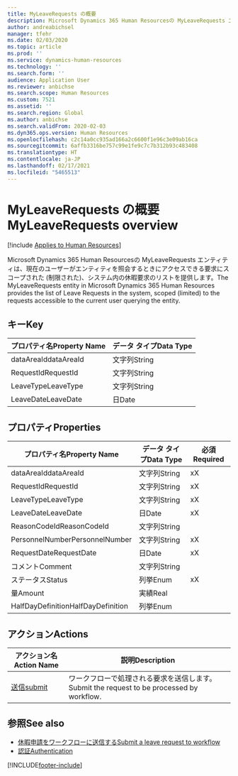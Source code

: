 ```yaml
---
title: MyLeaveRequests の概要
description: Microsoft Dynamics 365 Human Resourcesの MyLeaveRequests エンティティは、現在のユーザーがエンティティを照会するときにアクセスできる要求にスコープされた (制限された)、システム内の休暇要求のリストを提供します。
author: andreabichsel
manager: tfehr
ms.date: 02/03/2020
ms.topic: article
ms.prod: ''
ms.service: dynamics-human-resources
ms.technology: ''
ms.search.form: ''
audience: Application User
ms.reviewer: anbichse
ms.search.scope: Human Resources
ms.custom: 7521
ms.assetid: ''
ms.search.region: Global
ms.author: anbichse
ms.search.validFrom: 2020-02-03
ms.dyn365.ops.version: Human Resources
ms.openlocfilehash: c2c14a0cc935ad166a2c6600f1e96c3e09ab16ca
ms.sourcegitcommit: 6affb3316be757c99e1fe9c7c7b312b93c483408
ms.translationtype: HT
ms.contentlocale: ja-JP
ms.lasthandoff: 02/17/2021
ms.locfileid: "5465513"
---
```

# <a name="myleaverequests-overview"></a><span data-ttu-id="7b7c1-103">MyLeaveRequests の概要</span><span class="sxs-lookup"><span data-stu-id="7b7c1-103">MyLeaveRequests overview</span></span>

[!include [Applies to Human Resources](../includes/applies-to-hr.md)]

<span data-ttu-id="7b7c1-104">Microsoft Dynamics 365 Human Resourcesの MyLeaveRequests エンティティは、現在のユーザーがエンティティを照会するときにアクセスできる要求にスコープされた (制限された)、システム内の休暇要求のリストを提供します。</span><span class="sxs-lookup"><span data-stu-id="7b7c1-104">The MyLeaveRequests entity in Microsoft Dynamics 365 Human Resources provides the list of Leave Requests in the system, scoped (limited) to the requests accessible to the current user querying the entity.</span></span>

## <a name="key"></a><span data-ttu-id="7b7c1-105">キー</span><span class="sxs-lookup"><span data-stu-id="7b7c1-105">Key</span></span>

  | <span data-ttu-id="7b7c1-106">プロパティ名</span><span class="sxs-lookup"><span data-stu-id="7b7c1-106">Property Name</span></span> | <span data-ttu-id="7b7c1-107">データ タイプ</span><span class="sxs-lookup"><span data-stu-id="7b7c1-107">Data Type</span></span> |
  |---------------|-----------|
  | <span data-ttu-id="7b7c1-108">dataAreaId</span><span class="sxs-lookup"><span data-stu-id="7b7c1-108">dataAreaId</span></span>    | <span data-ttu-id="7b7c1-109">文字列</span><span class="sxs-lookup"><span data-stu-id="7b7c1-109">String</span></span>    |
  | <span data-ttu-id="7b7c1-110">RequestId</span><span class="sxs-lookup"><span data-stu-id="7b7c1-110">RequestId</span></span>     | <span data-ttu-id="7b7c1-111">文字列</span><span class="sxs-lookup"><span data-stu-id="7b7c1-111">String</span></span>    |
  | <span data-ttu-id="7b7c1-112">LeaveType</span><span class="sxs-lookup"><span data-stu-id="7b7c1-112">LeaveType</span></span>     | <span data-ttu-id="7b7c1-113">文字列</span><span class="sxs-lookup"><span data-stu-id="7b7c1-113">String</span></span>    |
  | <span data-ttu-id="7b7c1-114">LeaveDate</span><span class="sxs-lookup"><span data-stu-id="7b7c1-114">LeaveDate</span></span>     | <span data-ttu-id="7b7c1-115">日</span><span class="sxs-lookup"><span data-stu-id="7b7c1-115">Date</span></span>      |
  
## <a name="properties"></a><span data-ttu-id="7b7c1-116">プロパティ</span><span class="sxs-lookup"><span data-stu-id="7b7c1-116">Properties</span></span>

  | <span data-ttu-id="7b7c1-117">プロパティ名</span><span class="sxs-lookup"><span data-stu-id="7b7c1-117">Property Name</span></span>     | <span data-ttu-id="7b7c1-118">データ タイプ</span><span class="sxs-lookup"><span data-stu-id="7b7c1-118">Data Type</span></span> | <span data-ttu-id="7b7c1-119">必須</span><span class="sxs-lookup"><span data-stu-id="7b7c1-119">Required</span></span> |
  |-------------------|-----------|----------|
  | <span data-ttu-id="7b7c1-120">dataAreaId</span><span class="sxs-lookup"><span data-stu-id="7b7c1-120">dataAreaId</span></span>        | <span data-ttu-id="7b7c1-121">文字列</span><span class="sxs-lookup"><span data-stu-id="7b7c1-121">String</span></span>    | <span data-ttu-id="7b7c1-122">x</span><span class="sxs-lookup"><span data-stu-id="7b7c1-122">X</span></span>        |
  | <span data-ttu-id="7b7c1-123">RequestId</span><span class="sxs-lookup"><span data-stu-id="7b7c1-123">RequestId</span></span>         | <span data-ttu-id="7b7c1-124">文字列</span><span class="sxs-lookup"><span data-stu-id="7b7c1-124">String</span></span>    | <span data-ttu-id="7b7c1-125">x</span><span class="sxs-lookup"><span data-stu-id="7b7c1-125">X</span></span>        |
  | <span data-ttu-id="7b7c1-126">LeaveType</span><span class="sxs-lookup"><span data-stu-id="7b7c1-126">LeaveType</span></span>         | <span data-ttu-id="7b7c1-127">文字列</span><span class="sxs-lookup"><span data-stu-id="7b7c1-127">String</span></span>    | <span data-ttu-id="7b7c1-128">x</span><span class="sxs-lookup"><span data-stu-id="7b7c1-128">X</span></span>        |
  | <span data-ttu-id="7b7c1-129">LeaveDate</span><span class="sxs-lookup"><span data-stu-id="7b7c1-129">LeaveDate</span></span>         | <span data-ttu-id="7b7c1-130">日</span><span class="sxs-lookup"><span data-stu-id="7b7c1-130">Date</span></span>      | <span data-ttu-id="7b7c1-131">x</span><span class="sxs-lookup"><span data-stu-id="7b7c1-131">X</span></span>        |
  | <span data-ttu-id="7b7c1-132">ReasonCodeId</span><span class="sxs-lookup"><span data-stu-id="7b7c1-132">ReasonCodeId</span></span>      | <span data-ttu-id="7b7c1-133">文字列</span><span class="sxs-lookup"><span data-stu-id="7b7c1-133">String</span></span>    |          |
  | <span data-ttu-id="7b7c1-134">PersonnelNumber</span><span class="sxs-lookup"><span data-stu-id="7b7c1-134">PersonnelNumber</span></span>   | <span data-ttu-id="7b7c1-135">文字列</span><span class="sxs-lookup"><span data-stu-id="7b7c1-135">String</span></span>    | <span data-ttu-id="7b7c1-136">x</span><span class="sxs-lookup"><span data-stu-id="7b7c1-136">X</span></span>        |
  | <span data-ttu-id="7b7c1-137">RequestDate</span><span class="sxs-lookup"><span data-stu-id="7b7c1-137">RequestDate</span></span>       | <span data-ttu-id="7b7c1-138">日</span><span class="sxs-lookup"><span data-stu-id="7b7c1-138">Date</span></span>      | <span data-ttu-id="7b7c1-139">x</span><span class="sxs-lookup"><span data-stu-id="7b7c1-139">X</span></span>        |
  | <span data-ttu-id="7b7c1-140">コメント</span><span class="sxs-lookup"><span data-stu-id="7b7c1-140">Comment</span></span>           | <span data-ttu-id="7b7c1-141">文字列</span><span class="sxs-lookup"><span data-stu-id="7b7c1-141">String</span></span>    |          |
  | <span data-ttu-id="7b7c1-142">ステータス</span><span class="sxs-lookup"><span data-stu-id="7b7c1-142">Status</span></span>            | <span data-ttu-id="7b7c1-143">列挙</span><span class="sxs-lookup"><span data-stu-id="7b7c1-143">Enum</span></span>      | <span data-ttu-id="7b7c1-144">x</span><span class="sxs-lookup"><span data-stu-id="7b7c1-144">X</span></span>        |
  | <span data-ttu-id="7b7c1-145">量</span><span class="sxs-lookup"><span data-stu-id="7b7c1-145">Amount</span></span>            | <span data-ttu-id="7b7c1-146">実績</span><span class="sxs-lookup"><span data-stu-id="7b7c1-146">Real</span></span>      |          |
  | <span data-ttu-id="7b7c1-147">HalfDayDefinition</span><span class="sxs-lookup"><span data-stu-id="7b7c1-147">HalfDayDefinition</span></span> | <span data-ttu-id="7b7c1-148">列挙</span><span class="sxs-lookup"><span data-stu-id="7b7c1-148">Enum</span></span>      |          |

## <a name="actions"></a><span data-ttu-id="7b7c1-149">アクション</span><span class="sxs-lookup"><span data-stu-id="7b7c1-149">Actions</span></span>

 | <span data-ttu-id="7b7c1-150">アクション名</span><span class="sxs-lookup"><span data-stu-id="7b7c1-150">Action Name</span></span>                               | <span data-ttu-id="7b7c1-151">説明</span><span class="sxs-lookup"><span data-stu-id="7b7c1-151">Description</span></span>                                     |
 |-------------------------------------------|-------------------------------------------------|
 | [<span data-ttu-id="7b7c1-152">送信</span><span class="sxs-lookup"><span data-stu-id="7b7c1-152">submit</span></span>](hr-developer-api-myleaverequests-submit.md)   | <span data-ttu-id="7b7c1-153">ワークフローで処理される要求を送信します。</span><span class="sxs-lookup"><span data-stu-id="7b7c1-153">Submit the request to be processed by workflow.</span></span> |

## <a name="see-also"></a><span data-ttu-id="7b7c1-154">参照</span><span class="sxs-lookup"><span data-stu-id="7b7c1-154">See also</span></span>

- [<span data-ttu-id="7b7c1-155">休暇申請をワークフローに送信する</span><span class="sxs-lookup"><span data-stu-id="7b7c1-155">Submit a leave request to workflow</span></span>](hr-developer-api-myleaverequests-submit.md)
- [<span data-ttu-id="7b7c1-156">認証</span><span class="sxs-lookup"><span data-stu-id="7b7c1-156">Authentication</span></span>](hr-developer-api-authentication.md)

[!INCLUDE[footer-include](../includes/footer-banner.md)]
